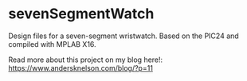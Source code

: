 sevenSegmentWatch
=================

Design files for a seven-segment wristwatch. Based on the PIC24 and compiled with MPLAB X16.

Read more about this project on my blog here!: https://www.andersknelson.com/blog/?p=11
